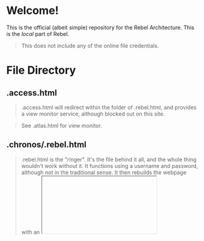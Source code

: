 # Welcome!

This is the official (albeit simple) repository for the Rebel Architecture. This is the _local_ part of Rebel.

> This does not include any of the online file credentials.

# File Directory

## .access.html

> .access.html will redirect within the folder of .rebel.html, and provides a view monitor service, although blocked out on this site.

> See .atlas.html for view monitor. 

## .chronos/.rebel.html

> .rebel.html is the "ringer". It's the file behind it all, and the whole thing wouldn't work without it. It functions using a username and password, although not in the traditional sense. It then rebuilds the webpage with an <iframe> for removal of history.

### Username and Password

> The username and password system is not a username and password system in the traditional sense. Username and password are taken as variables, then sent when the page reconstructs upon submit.

> username = xxx, password = yyy

> On submitting the form, the code will reconstruct the webpage with the link starting as https://xxx.foo.bar/yyy.html

## .atlas.html

> This page is the most simple of all of them. It monitors an active view counter hosted by another service. This **is not avaliable in most releases.**

> It does not grab IPS or any personal information that could be used against users.


This repository is licensed under an End User License Agreement. By downloading, you understand these terms of service, avaliable here: https://pastebin.com/v1nWzeCx

All Rights Reserved.
